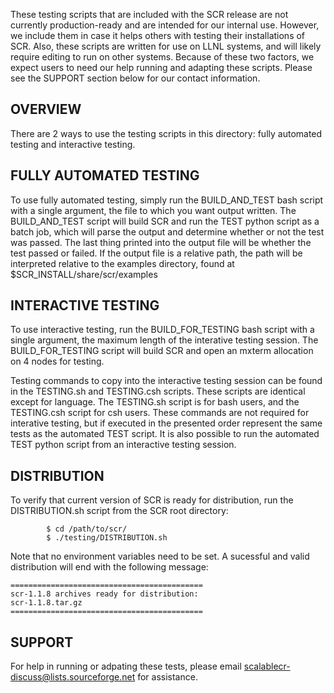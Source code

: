 These testing scripts that are included with the SCR release
are not currently production-ready and are intended for our internal use. 
However, we include them in case it helps others with testing their
installations of SCR.  Also, these scripts are written for use on LLNL 
systems, and will likely require editing to run on other systems. 
Because of these two factors, we expect users to need our help running and 
adapting these scripts. Please see the SUPPORT section below for our 
contact information.

OVERVIEW
---------------------------------
There are 2 ways to use the testing scripts in this directory: 
fully automated testing and interactive testing. 

FULLY AUTOMATED TESTING
---------------------------------
To use fully automated testing, simply run the
   BUILD_AND_TEST
bash script with a single argument, the file to which you want output written.
The BUILD_AND_TEST script will build SCR and run the TEST python script as 
a batch job, which will parse the output and determine whether or not the 
test was passed. The last thing printed into the output file will be whether 
the test passed or failed. If the output file is a relative path, the path 
will be interpreted relative to the examples directory, found at 
$SCR_INSTALL/share/scr/examples

INTERACTIVE TESTING
---------------------------------
To use interactive testing, run the
   BUILD_FOR_TESTING
bash script with a single argument, the maximum length of the interative 
testing session.  The BUILD_FOR_TESTING script will build SCR and open 
an mxterm allocation on 4 nodes for testing.

Testing commands to copy into the interactive testing session can be found in the
   TESTING.sh
and
   TESTING.csh
scripts. These scripts are identical except for language. The TESTING.sh 
script is for bash users, and the TESTING.csh script for csh users.
These commands are not required for interative testing, but if executed in 
the presented order represent the same tests as the automated TEST script.
It is also possible to run the automated TEST python script from an interactive 
testing session.

DISTRIBUTION
---------------------------------

To verify that current version of SCR is ready for distribution, run the DISTRIBUTION.sh script from the SCR root directory:

```
        $ cd /path/to/scr/
        $ ./testing/DISTRIBUTION.sh
```

Note that no environment variables need to be set.
A sucessful and valid distribution will end with the following message:

```
===========================================
scr-1.1.8 archives ready for distribution: 
scr-1.1.8.tar.gz
===========================================
```


SUPPORT
---------------------------------
For help in running or adpating these tests, please email 
scalablecr-discuss@lists.sourceforge.net for assistance.
